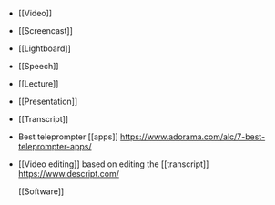 - [[Video]]
- [[Screencast]]
- [[Lightboard]]
- [[Speech]]
- [[Lecture]]
- [[Presentation]]
- [[Transcript]]
- Best teleprompter [[apps]] https://www.adorama.com/alc/7-best-teleprompter-apps/
- [[Video editing]] based on editing the [[transcript]] https://www.descript.com/
  
  [[Software]]